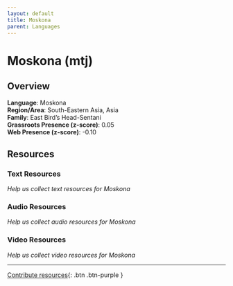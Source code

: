 ```yaml
---
layout: default
title: Moskona
parent: Languages
---
```


# Moskona (mtj)

## Overview

**Language**: Moskona  
**Region/Area**: South-Eastern Asia, Asia  
**Family**: East Bird’s Head-Sentani  
**Grassroots Presence (z-score)**: 0.05  
**Web Presence (z-score)**: -0.10  

## Resources

### Text Resources
*Help us collect text resources for Moskona*

### Audio Resources
*Help us collect audio resources for Moskona*

### Video Resources
*Help us collect video resources for Moskona*

---

[Contribute resources](https://forms.office.com/e/1SfLJx3u1r){: .btn .btn-purple }
